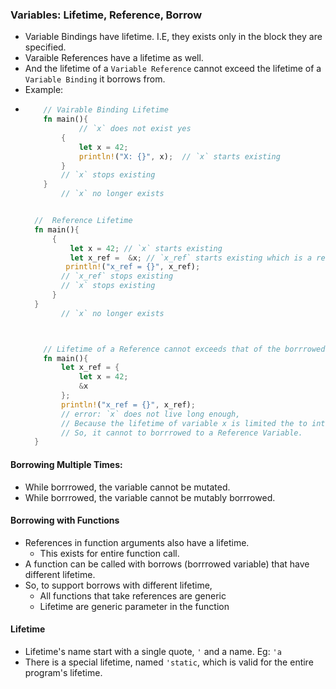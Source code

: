 ### Variables: Lifetime, Reference, Borrow
- Variable Bindings have lifetime. I.E, they exists only in the block they are specified.
- Varaible References have a lifetime as well.
- And the lifetime of a `Variable Reference` cannot exceed the lifetime of a `Variable Binding` it borrows from.
- Example:
-
    ```rust
        // Vairable Binding Lifetime
        fn main(){
                // `x` does not exist yes
            {
                let x = 42;
                println!("X: {}", x);  // `x` starts existing
            }
            // `x` stops existing
        }
            // `x` no longer exists


      //  Reference Lifetime
      fn main(){
          {
              let x = 42; // `x` starts existing
              let x_ref =  &x; // `x_ref` starts existing which is a reference to the Variable `x`, also called as `x_ref` borrows `x`
             println!("x_ref = {}", x_ref);
            // `x_ref` stops existing
            // `x` stops existing
          }
      }
            // `x` no longer exists



        // Lifetime of a Reference cannot exceeds that of the borrrowed Variable Bindings
        fn main(){
            let x_ref = {
                let x = 42;
                &x
            };
            println!("x_ref = {}", x_ref);
            // error: `x` does not live long enough, 
            // Because the lifetime of variable x is limited the to internal block only and now the variable x does not exists outside of the block.
            // So, it cannot to borrrowed to a Reference Variable.
      }
    ```

#### Borrowing Multiple Times:
- While borrrowed, the variable cannot be mutated.
- While borrrowed, the variable cannot be mutably borrrowed.


#### Borrowing with Functions
- References in function arguments also have a lifetime.
    - This exists for entire function call.
- A function can be called with borrows (borrrowed variable) that have different lifetime.
- So, to support borrows with different lifetime, 
    - All functions that take references are generic
    - Lifetime are generic parameter in the function 


#### Lifetime
- Lifetime's name start with a single quote, `'` and a name. Eg: `'a`
- There is a special lifetime, named `'static`, which is valid for the entire program's lifetime.




